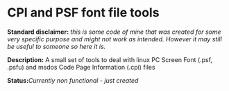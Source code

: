 # CPI and PSF font file tools

**Standard disclaimer:** _this is some code of mine that was created for some very specific purpose and might not work as intended. However it may still be useful to someone so here it is._

**Description:** A small set of tools to deal with linux PC Screen Font (.psf, .psfu) and msdos Code Page Information (.cpi) files

**Status:**_Currently non functional - just created_
